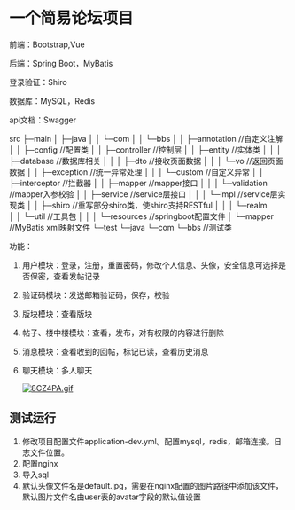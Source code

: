 # 一个简易论坛项目

前端：Bootstrap,Vue

后端：Spring Boot，MyBatis

登录验证：Shiro

数据库：MySQL，Redis

api文档：Swagger

src
├─main
│  ├─java
│  │  └─com
│  │      └─bbs
│  │          ├─annotation	//自定义注解
│  │          ├─config		//配置类
│  │          ├─controller	//控制层
│  │          ├─entity		//实体类
│  │          │  ├─database	//数据库相关
│  │          │  ├─dto		//接收页面数据
│  │          │  └─vo		//返回页面数据
│  │          ├─exception		//统一异常处理
│  │          │  └─custom 		//自定义异常
│  │          ├─interceptor	//拦截器
│  │          ├─mapper		//mapper接口
│  │          │  └─validation	//mapper入参校验
│  │          ├─service	//service层接口
│  │          │  └─impl		//service层实现类
│  │          ├─shiro			//重写部分shiro类，使shiro支持RESTful
│  │          │  └─realm		
│  │          └─util		//工具包
│  │
│  └─resources	//springboot配置文件
│      └─mapper	//MyBatis xml映射文件
└─test
    └─java
        └─com
            └─bbs	//测试类

功能：

1. 用户模块：登录，注册，重置密码，修改个人信息、头像，安全信息可选择是否保密，查看发帖记录

2. 验证码模块：发送邮箱验证码，保存，校验

3. 版块模块：查看版块

4. 帖子、楼中楼模块：查看，发布，对有权限的内容进行删除

5. 消息模块：查看收到的回帖，标记已读，查看历史消息

6. 聊天模块：多人聊天

   [![8CZ4PA.gif](https://s2.ax1x.com/2020/03/09/8CZ4PA.gif)](https://imgchr.com/i/8CZ4PA)

## 测试运行

1. 修改项目配置文件application-dev.yml。配置mysql，redis，邮箱连接。日志文件位置。
2. 配置nginx
3. 导入sql
4. 默认头像文件名是default.jpg，需要在nginx配置的图片路径中添加该文件，默认图片文件名由user表的avatar字段的默认值设置
